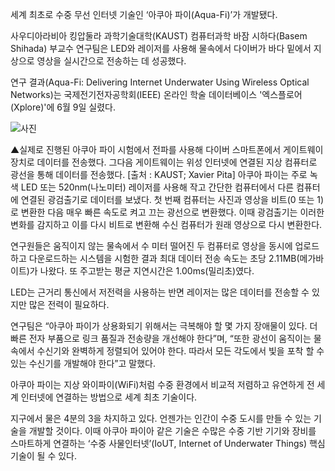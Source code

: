 세계 최초로 수중 무선 인터넷 기술인 ‘아쿠아 파이(Aqua-Fi)’가 개발됐다. 

사우디아라비아 킹압둘라 과학기술대학(KAUST) 컴퓨터과학 바잠 시하다(Basem Shihada) 부교수 연구팀은 LED와 레이저를 사용해 물속에서 다이버가 바다 밑에서 지상으로 영상을 실시간으로 전송하는 데 성공했다.
 
연구 결과(Aqua-Fi: Delivering Internet Underwater Using Wireless Optical Networks)는 국제전기전자공학회(IEEE) 온라인 학술 데이터베이스 '엑스플로어(Xplore)'에 6월 9일 실렸다.

![사진](http://www.itnews.or.kr/wp-content/uploads/2020/06/Aqua-Fi.jpg)

▲실제로 진행된 아쿠아 파이 시험에서 전파를 사용해 다이버 스마트폰에서 게이트웨이 장치로 데이터를 전송했다. 그다음 게이트웨이는 위성 인터넷에 연결된 지상 컴퓨터로 광선을 통해 데이터를 전송했다. [출처 : KAUST; Xavier Pita]
아쿠아 파이는 주로 녹색 LED 또는 520nm(나노미터) 레이저를 사용해 작고 간단한 컴퓨터에서 다른 컴퓨터에 연결된 광검출기로 데이터를 보냈다. 첫 번째 컴퓨터는 사진과 영상을 비트(0 또는 1)로 변환한 다음 매우 빠른 속도로 켜고 끄는 광선으로 변환했다. 이때 광검출기는 이러한 변화를 감지하고 이를 다시 비트로 변환해 수신 컴퓨터가 원래 영상으로 다시 변환한다.

연구원들은 움직이지 않는 물속에서 수 미터 떨어진 두 컴퓨터로 영상을 동시에 업로드하고 다운로드하는 시스템을 시험한 결과 최대 데이터 전송 속도는 초당 2.11MB(메가바이트)가 나왔다. 또 주고받는 평균 지연시간은 1.00ms(밀리초)였다.

LED는 근거리 통신에서 저전력을 사용하는 반면 레이저는 많은 데이터를 전송할 수 있지만 많은 전력이 필요하다.

연구팀은 “아쿠아 파이가 상용화되기 위해서는 극복해야 할 몇 가지 장애물이 있다. 더 빠른 전자 부품으로 링크 품질과 전송량을 개선해야 한다”며, “또한 광선이 움직이는 물속에서 수신기와 완벽하게 정렬되어 있어야 한다. 따라서 모든 각도에서 빛을 포착 할 수 있는 수신기를 개발해야 한다”고 말했다.

아쿠아 파이는 지상 와이파이(WiFi)처럼 수중 환경에서 비교적 저렴하고 유연하게 전 세계 인터넷에 연결하는 방법으로 세계 최초 기술이다. 

지구에서 물은 4분의 3을 차지하고 있다. 언젠가는 인간이 수중 도시를 만들 수 있는 기술을 개발할 것이다. 이때 아쿠아 파이아 같은 기술은 수많은 수중 기반 기기와 장비를 스마트하게 연결하는 ‘수중 사물인터넷’(IoUT, Internet of Underwater Things) 핵심 기술이 될 수 있다. 
